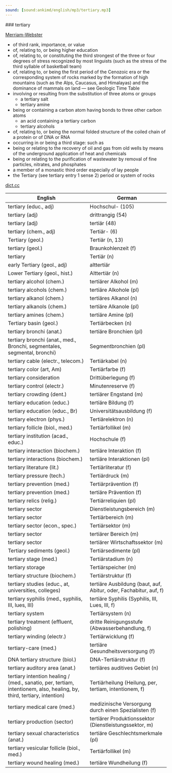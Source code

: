 ```yaml
---
sound: [sound:ankimd/english/mp3/tertiary.mp3]
---
```


\### tertiary

[Merriam-Webster](https://www.merriam-webster.com/dictionary/tertiary)

- of third rank, importance, or value
- of, relating to, or being higher education
- of, relating to, or constituting the third strongest of the three or four degrees of stress recognized by most linguists (such as the stress of the third syllable of basketball team)
- of, relating to, or being the first period of the Cenozoic era or the corresponding system of rocks marked by the formation of high mountains (such as the Alps, Caucasus, and Himalayas) and the dominance of mammals on land — see Geologic Time Table
- involving or resulting from the substitution of three atoms or groups
    - a tertiary salt
    - tertiary amine
- being or containing a carbon atom having bonds to three other carbon atoms
    - an acid containing a tertiary carbon
    - tertiary alcohols
- of, relating to, or being the normal folded structure of the coiled chain of a protein or of DNA or RNA
- occurring in or being a third stage: such as
- being or relating to the recovery of oil and gas from old wells by means of the underground application of heat and chemicals
- being or relating to the purification of wastewater by removal of fine particles, nitrates, and phosphates
- a member of a monastic third order especially of lay people
- the Tertiary (see tertiary entry 1 sense 2) period or system of rocks

[dict.cc](https://www.dict.cc/tertiary)

| English        | German       |
| -------------- | ------------ |
| tertiary (educ., adj) | Hochschul- (105) |
| tertiary (adj) | drittrangig (54) |
| tertiary (adj) | tertiär (48) |
| tertiary (chem., adj) | Tertiär- (6) |
| Tertiary (geol.) | Tertiär (n, 13) |
| tertiary (geol.) | Braunkohlenzeit (f) |
| tertiary | Tertiär (n) |
| early Tertiary (geol., adj) | alttertiär |
| Lower Tertiary (geol., hist.) | Alttertiär (n) |
| tertiary alcohol (chem.) | tertiärer Alkohol (m) |
| tertiary alcohols (chem.) | tertiäre Alkohole (pl) |
| tertiary alkanol (chem.) | tertiäres Alkanol (n) |
| tertiary alkanols (chem.) | tertiäre Alkanole (pl) |
| tertiary amines (chem.) | tertiäre Amine (pl) |
| Tertiary basin (geol.) | Tertiärbecken (n) |
| tertiary bronchi (anat.) | tertiäre Bronchien (pl) |
| tertiary bronchi (anat., med., Bronchi, segmentales, segmental, bronchi) | Segmentbronchien (pl) |
| tertiary cable (electr., telecom.) | Tertiärkabel (n) |
| tertiary color (art, Am) | Tertiärfarbe (f) |
| tertiary consideration | Drittüberlegung (f) |
| tertiary control (electr.) | Minutenreserve (f) |
| tertiary crowding (dent.) | tertiärer Engstand (m) |
| tertiary education (educ.) | tertiäre Bildung (f) |
| tertiary education (educ., Br) | Universitätsausbildung (f) |
| tertiary electron <TE> (phys.) | Tertiärelektron <TE> (n) |
| tertiary follicle (biol., med.) | Tertiärfollikel (m) |
| tertiary institution (acad., educ.) | Hochschule (f) |
| tertiary interaction (biochem.) | tertiäre Interaktion (f) |
| tertiary interactions (biochem.) | tertiäre Interaktionen (pl) |
| tertiary literature (lit.) | Tertiärliteratur (f) |
| tertiary pressure (tech.) | Tertiärdruck (m) |
| tertiary prevention (med.) | Tertiärprävention (f) |
| tertiary prevention <TP> (med.) | tertiäre Prävention <TP> (f) |
| tertiary relics (relig.) | Tertiärreliquien (pl) |
| tertiary sector | Dienstleistungsbereich (m) |
| tertiary sector | Tertiärbereich (m) |
| tertiary sector (econ., spec.) | Tertiärsektor (m) |
| tertiary sector | tertiärer Bereich (m) |
| tertiary sector | tertiärer Wirtschaftssektor (m) |
| Tertiary sediments (geol.) | Tertiärsedimente (pl) |
| tertiary stage (med.) | Tertiärstadium (n) |
| tertiary storage | Tertiärspeicher (m) |
| tertiary structure (biochem.) | Tertiärstruktur (f) |
| tertiary studies (educ., at, universities, colleges) | tertiäre Ausbildung (baut, auf, Abitur, oder, Fachabitur, auf, f) |
| tertiary syphilis <TS> (med., syphilis, III, lues, III) | tertiäre Syphilis (Syphilis, III, Lues, III, f) |
| tertiary system | Tertiärsystem (n) |
| tertiary treatment (effluent, polishing) | dritte Reinigungsstufe (Abwasserbehandlung, f) |
| tertiary winding (electr.) | Tertiärwicklung (f) |
| tertiary-care (med.) | tertiäre Gesundheitsversorgung (f) |
| DNA tertiary structure (biol.) | DNA-Tertiärstruktur (f) |
| tertiary auditory area (anat.) | tertiäres auditives Gebiet (n) |
| tertiary intention healing / (med., sanatio, per, tertiam, intentionem, also, healing, by, third, tertiary, intention) | Tertiärheilung (Heilung, per, tertiam, intentionem, f) |
| tertiary medical care (med.) | medizinische Versorgung durch einen Spezialisten (f) |
| tertiary production (sector) | tertiärer Produktionssektor (Dienstleistungssektor, m) |
| tertiary sexual characteristics (anat.) | tertiäre Geschlechtsmerkmale (pl) |
| tertiary vesicular follicle (biol., med.) | Tertiärfollikel (m) |
| tertiary wound healing (med.) | tertiäre Wundheilung (f) |
